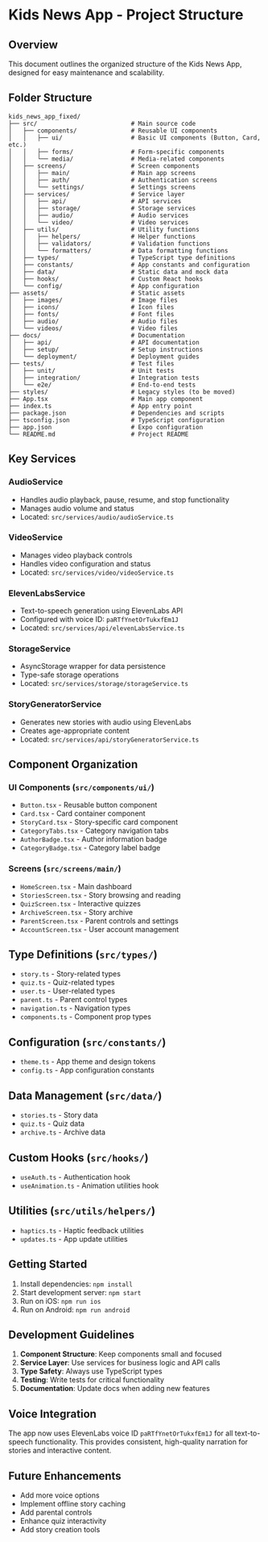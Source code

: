 # Kids News App - Project Structure

## Overview
This document outlines the organized structure of the Kids News App, designed for easy maintenance and scalability.

## Folder Structure

```
kids_news_app_fixed/
├── src/                          # Main source code
│   ├── components/               # Reusable UI components
│   │   ├── ui/                   # Basic UI components (Button, Card, etc.)
│   │   ├── forms/                # Form-specific components
│   │   └── media/                # Media-related components
│   ├── screens/                  # Screen components
│   │   ├── main/                 # Main app screens
│   │   ├── auth/                 # Authentication screens
│   │   └── settings/             # Settings screens
│   ├── services/                 # Service layer
│   │   ├── api/                  # API services
│   │   ├── storage/              # Storage services
│   │   ├── audio/                # Audio services
│   │   └── video/                # Video services
│   ├── utils/                    # Utility functions
│   │   ├── helpers/              # Helper functions
│   │   ├── validators/           # Validation functions
│   │   └── formatters/           # Data formatting functions
│   ├── types/                    # TypeScript type definitions
│   ├── constants/                # App constants and configuration
│   ├── data/                     # Static data and mock data
│   ├── hooks/                    # Custom React hooks
│   └── config/                   # App configuration
├── assets/                       # Static assets
│   ├── images/                   # Image files
│   ├── icons/                    # Icon files
│   ├── fonts/                    # Font files
│   ├── audio/                    # Audio files
│   └── videos/                   # Video files
├── docs/                         # Documentation
│   ├── api/                      # API documentation
│   ├── setup/                    # Setup instructions
│   └── deployment/               # Deployment guides
├── tests/                        # Test files
│   ├── unit/                     # Unit tests
│   ├── integration/              # Integration tests
│   └── e2e/                      # End-to-end tests
├── styles/                       # Legacy styles (to be moved)
├── App.tsx                       # Main app component
├── index.ts                      # App entry point
├── package.json                  # Dependencies and scripts
├── tsconfig.json                 # TypeScript configuration
├── app.json                      # Expo configuration
└── README.md                     # Project README
```

## Key Services

### AudioService
- Handles audio playback, pause, resume, and stop functionality
- Manages audio volume and status
- Located: `src/services/audio/audioService.ts`

### VideoService
- Manages video playback controls
- Handles video configuration and status
- Located: `src/services/video/videoService.ts`

### ElevenLabsService
- Text-to-speech generation using ElevenLabs API
- Configured with voice ID: `paRTfYnetOrTukxfEm1J`
- Located: `src/services/api/elevenLabsService.ts`

### StorageService
- AsyncStorage wrapper for data persistence
- Type-safe storage operations
- Located: `src/services/storage/storageService.ts`

### StoryGeneratorService
- Generates new stories with audio using ElevenLabs
- Creates age-appropriate content
- Located: `src/services/api/storyGeneratorService.ts`

## Component Organization

### UI Components (`src/components/ui/`)
- `Button.tsx` - Reusable button component
- `Card.tsx` - Card container component
- `StoryCard.tsx` - Story-specific card component
- `CategoryTabs.tsx` - Category navigation tabs
- `AuthorBadge.tsx` - Author information badge
- `CategoryBadge.tsx` - Category label badge

### Screens (`src/screens/main/`)
- `HomeScreen.tsx` - Main dashboard
- `StoriesScreen.tsx` - Story browsing and reading
- `QuizScreen.tsx` - Interactive quizzes
- `ArchiveScreen.tsx` - Story archive
- `ParentScreen.tsx` - Parent controls and settings
- `AccountScreen.tsx` - User account management

## Type Definitions (`src/types/`)
- `story.ts` - Story-related types
- `quiz.ts` - Quiz-related types
- `user.ts` - User-related types
- `parent.ts` - Parent control types
- `navigation.ts` - Navigation types
- `components.ts` - Component prop types

## Configuration (`src/constants/`)
- `theme.ts` - App theme and design tokens
- `config.ts` - App configuration constants

## Data Management (`src/data/`)
- `stories.ts` - Story data
- `quiz.ts` - Quiz data
- `archive.ts` - Archive data

## Custom Hooks (`src/hooks/`)
- `useAuth.ts` - Authentication hook
- `useAnimation.ts` - Animation utilities hook

## Utilities (`src/utils/helpers/`)
- `haptics.ts` - Haptic feedback utilities
- `updates.ts` - App update utilities

## Getting Started

1. Install dependencies: `npm install`
2. Start development server: `npm start`
3. Run on iOS: `npm run ios`
4. Run on Android: `npm run android`

## Development Guidelines

1. **Component Structure**: Keep components small and focused
2. **Service Layer**: Use services for business logic and API calls
3. **Type Safety**: Always use TypeScript types
4. **Testing**: Write tests for critical functionality
5. **Documentation**: Update docs when adding new features

## Voice Integration

The app now uses ElevenLabs voice ID `paRTfYnetOrTukxfEm1J` for all text-to-speech functionality. This provides consistent, high-quality narration for stories and interactive content.

## Future Enhancements

- Add more voice options
- Implement offline story caching
- Add parental controls
- Enhance quiz interactivity
- Add story creation tools
